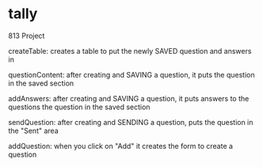 # tally
813 Project

createTable:
creates a table to put the newly SAVED question and answers in

questionContent:
after creating and SAVING a question, it puts the question in the saved section

addAnswers:
after creating and SAVING a question, it puts answers to the questions
the question in the saved section

sendQuestion:
after creating and SENDING a question, puts the question in the "Sent" area

addQuestion:
when you click on "Add" it creates the form to create a question
